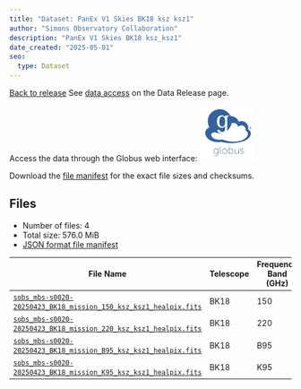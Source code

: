 ```yaml
---
title: "Dataset: PanEx V1 Skies BK18 ksz ksz1"
author: "Simons Observatory Collaboration"
description: "PanEx V1 Skies BK18 ksz_ksz1"
date_created: "2025-05-01"
seo:
  type: Dataset
---
```


[Back to release](./panexv1-bk18.html#datasets)
See [data access](./panexv1-bk18.html#data-access) on the Data Release page.

Access the data through the Globus web interface: [![Download via Globus](images/globus-logo.png)](https://app.globus.org/file-manager?origin_id=53b2a147-ae9d-4bbf-9d18-3b46d133d4bb&origin_path=%2Fpanexp_v1_bk18%2Fksz_ksz1%2F)

Download the [file manifest](https://g-0a470a.6b7bd8.0ec8.data.globus.org/panexp_v1_bk18/ksz_ksz1/manifest.json) for the exact file sizes and checksums.

## Files

- Number of files: 4
- Total size: 576.0 MiB
- [JSON format file manifest](https://g-0a470a.6b7bd8.0ec8.data.globus.org/panexp_v1_bk18/ksz_ksz1/manifest.json)

|                                                                                                File Name                                                                                                | Telescope | Frequency Band (GHz) | Pixelization |   Size    |
| ------------------------------------------------------------------------------------------------------------------------------------------------------------------------------------------------------- | --------- | -------------------- | ------------ | --------- |
| [`sobs_mbs-s0020-20250423_BK18_mission_150_ksz_ksz1_healpix.fits`](https://g-0a470a.6b7bd8.0ec8.data.globus.org/panexp_v1_bk18/ksz_ksz1/sobs_mbs-s0020-20250423_BK18_mission_150_ksz_ksz1_healpix.fits) | BK18      |                  150 | healpix      | 144.0 MiB |
| [`sobs_mbs-s0020-20250423_BK18_mission_220_ksz_ksz1_healpix.fits`](https://g-0a470a.6b7bd8.0ec8.data.globus.org/panexp_v1_bk18/ksz_ksz1/sobs_mbs-s0020-20250423_BK18_mission_220_ksz_ksz1_healpix.fits) | BK18      |                  220 | healpix      | 144.0 MiB |
| [`sobs_mbs-s0020-20250423_BK18_mission_B95_ksz_ksz1_healpix.fits`](https://g-0a470a.6b7bd8.0ec8.data.globus.org/panexp_v1_bk18/ksz_ksz1/sobs_mbs-s0020-20250423_BK18_mission_B95_ksz_ksz1_healpix.fits) | BK18      | B95                  | healpix      | 144.0 MiB |
| [`sobs_mbs-s0020-20250423_BK18_mission_K95_ksz_ksz1_healpix.fits`](https://g-0a470a.6b7bd8.0ec8.data.globus.org/panexp_v1_bk18/ksz_ksz1/sobs_mbs-s0020-20250423_BK18_mission_K95_ksz_ksz1_healpix.fits) | BK18      | K95                  | healpix      | 144.0 MiB |
